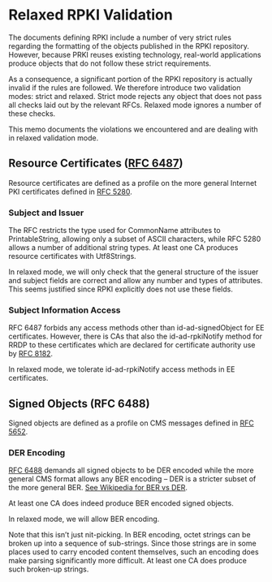 # Relaxed RPKI Validation

The documents defining RPKI include a number of very strict rules
regarding the formatting of the objects published in the RPKI repository.
However, because PRKI reuses existing technology, real-world applications
produce objects that do not follow these strict requirements.

As a consequence, a significant portion of the RPKI repository is actually
invalid if the rules are followed. We therefore introduce two validation
modes: strict and relaxed. Strict mode rejects any object that does not
pass all checks laid out by the relevant RFCs. Relaxed mode ignores a
number of these checks.

This memo documents the violations we encountered and are dealing with in
relaxed validation mode.


## Resource Certificates ([RFC 6487](https://datatracker.ietf.org/doc/html/rfc6487))

Resource certificates are defined as a profile on the more general
Internet PKI certificates defined in [RFC 5280](https://datatracker.ietf.org/doc/html/rfc5280).


### Subject and Issuer

The RFC restricts the type used for CommonName attributes to
PrintableString, allowing only a subset of ASCII characters, while RFC
5280 allows a number of additional string types. At least one CA produces
resource certificates with Utf8Strings.

In relaxed mode, we will only check that the general structure of the
issuer and subject fields are correct and allow any number and types of
attributes. This seems justified since RPKI explicitly does not use these
fields.


### Subject Information Access

RFC 6487 forbids any access methods other than id-ad-signedObject for EE
certificates. However, there is CAs that also the id-ad-rpkiNotify method
for RRDP to these certificates which are declared for certificate
authority use by [RFC 8182](https://datatracker.ietf.org/doc/html/rfc8182).

In relaxed mode, we tolerate id-ad-rpkiNotify access methods in EE
certificates.


## Signed Objects (RFC 6488)

Signed objects are defined as a profile on CMS messages defined in [RFC
5652](https://datatracker.ietf.org/doc/html/rfc5652).


### DER Encoding

[RFC 6488](https://datatracker.ietf.org/doc/html/rfc6488)
demands all signed objects to be DER encoded while the more
general CMS format allows any BER encoding – DER is a stricter subset of
the more general BER. [See Wikipedia for BER vs DER](https://en.wikipedia.org/wiki/X.690).

At least one CA does indeed produce BER encoded
signed objects.

In relaxed mode, we will allow BER encoding.

Note that this isn’t just nit-picking. In BER encoding, octet strings can
be broken up into a sequence of sub-strings. Since those strings are in
some places used to carry encoded content themselves, such an encoding
does make parsing significantly more difficult. At least one CA does
produce such broken-up strings.

